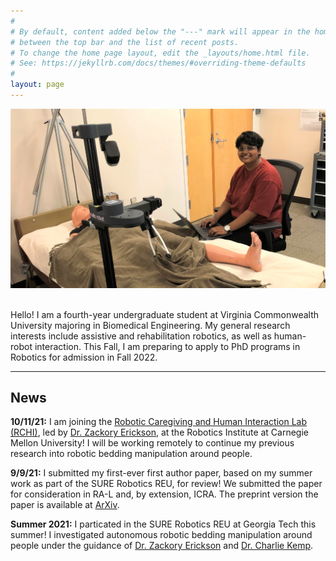 ```yaml
---
#
# By default, content added below the "---" mark will appear in the home page
# between the top bar and the list of recent posts.
# To change the home page layout, edit the _layouts/home.html file.
# See: https://jekyllrb.com/docs/themes/#overriding-theme-defaults
#
layout: page
---
```


<img src="assets/images/KavyaStretch.jpg" alt="Kavya Puthuveetil">

<p>
  <br>
  Hello! I am a fourth-year undergraduate student at Virginia Commonwealth University majoring in Biomedical Engineering. My general research interests include assistive and rehabilitation robotics, as well as human-robot interaction. This Fall, I am preparing to apply to PhD programs in Robotics for admission in Fall 2022.
</p>

<hr>

## News

**10/11/21:** I am joining the [Robotic Caregiving and Human Interaction Lab (RCHI)](https://rchi-lab.github.io/), led by [Dr. Zackory Erickson](https://zackory.com/), at the Robotics Institute at Carnegie Mellon University! I will be working remotely to continue my previous research into robotic bedding manipulation around people.

**9/9/21:** I submitted my first-ever first author paper, based on my summer work as part of the SURE Robotics REU, for review! We submitted the paper for consideration in RA-L and, by extension, ICRA. The preprint version the paper is available at [ArXiv](https://arxiv.org/abs/2109.04930).

**Summer 2021:** I particated in the SURE Robotics REU at Georgia Tech this summer! I investigated autonomous robotic bedding manipulation around people under the guidance of [Dr. Zackory Erickson](https://zackory.com/) and [Dr. Charlie Kemp](https://charliekemp.com/). 
  
